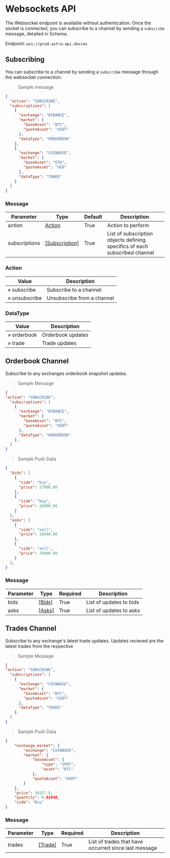 # Websockets API

<!-- Default `content-Type`: `application/json` -->

The Websocket endpoint is available without authentication. Once the socket is connected, you can subscribe to a channel by sending a `subscribe` message, detailed in Schema.

Endpoint: `wss://prod.astra-api.dev/ws`

## Subscribing

You can subscribe to a channel by sending a `subscribe` message through the websocket connection:

> Sample message

```json
{
  "action": "SUBSCRIBE",
  "subscriptions": [
    {
      "exchange": "BINANCE",
      "market": {
        "baseAsset": "BTC",
        "quoteAsset": "USDT"
      },
      "dataType": "ORDERBOOK"
    },
    {
      "exchange": "COINBASE",
      "market": {
        "baseAsset": "ETH",
        "quoteAsset": "USD"
      },
      "dataType": "TRADE"
    }
  ]
}
```

### Message

|Parameter|Type|Default|Description|
|---|---|---|---|
|action|[Action](#action)|True|Action to perform|
|subscriptions|[[Subscription]](#subscription)|True|List of subscription objects defining specifics of each subscribed channel|


### Action

|Value|Description|
|---|---|
|» subscribe|Subscribe to a channel|
|» unsubscribe|Unsubscribe from a channel|

<!-- 
### Subscription

|Parameter|Type|Default|Description|
|---|---|---|---|
|exchange|string|*required*|Action to perform|
|market|string|*required*|Exchange to subscribe/unsubscribe|
|dataType|[DataType](#datatype)|*required*|ID of an order on an exchange| -->

### DataType

|Value|Description|
|---|---|
|» orderbook|Orderbook updates|
|» trade|Trade updates|


## Orderbook Channel

Subscribe to any exchanges orderbook snapshot updates. 

> Sample Message

```json
{
"action": "SUBSCRIBE",
  "subscriptions": [
    {
      "exchange": "BINANCE",
      "market": {
        "baseAsset": "BTC",
        "quoteAsset": "USDT"
      },
      "dataType": "ORDERBOOK"
    },
  ]
}
```

> Sample Push Data

```json
{
  "bids": [
    {
      "side": "buy",
      "price": 27000.00
    },
    {
      "side": "buy",
      "price": 26000.00
    }
  ],
  "asks": [
    {
      "side": "sell",
      "price": 28000.00
    },
    {
      "side": "sell",
      "price": 29000.00
    }
  ],
}
```

### Message

|Parameter|Type|Required|Description|
|---|---|---|---|
|bids|[[Bids]](#bid)|True|List of updates to bids|
|asks|[[Asks]](#ask)|True|List of updates to asks|

<!-- ### OrderbookUpdate
|Parameter|Type|Required|Description|
|---|---|---|---|
|side|string|True|Side for the update|
|price|number|True|Price level for the update|
|quantity|number|True|New quantity for bid at this price level|
|sequenceNumber|number|True|Sequence number for update| -->


## Trades Channel

Subscribe to any exchange's latest trade updates. Updates recieved are the latest trades
from the respective 

> Sample Message

```json
{
"action": "SUBSCRIBE",
  "subscriptions": [
    {
      "exchange": "COINBASE",
      "market": {
        "baseAsset": "BTC",
        "quoteAsset": "USDT"
      },
      "dataType": "TRADE"
    },
  ]
}
```

> Sample Push Data

```json
{
    "exchange_market": {
        "exchange": "COINBASE",
        "market": {
            "baseAsset": {
                "type": "SPOT",
                "asset": "BTC"
            },
            "quoteAsset": "USDT"
        }
    },
    "price": 30157.8,
    "quantity": 0.01048,
    "side": "Buy"
}
```

### Message

|Parameter|Type|Required|Description|
|---|---|---|---|
|trades|[[Trade]](#trade)|True|List of trades that have occurred since last message|